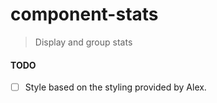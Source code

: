 # component-stats
> Display and group stats

#### TODO

- [ ] Style based on the styling provided by Alex.
